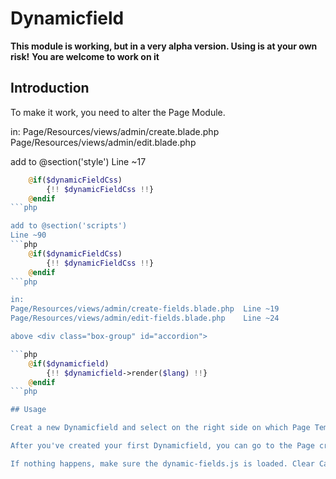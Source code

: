# Dynamicfield

**This module is working, but in a very alpha version. Using is at your own risk!**
**You are welcome to work on it**

## Introduction
To make it work, you need to alter the Page Module.

in: 
Page/Resources/views/admin/create.blade.php
Page/Resources/views/admin/edit.blade.php

add to @section('style')
Line ~17
```php
	@if($dynamicFieldCss)
		{!! $dynamicFieldCss !!}
	@endif
```php

add to @section('scripts')
Line ~90
```php
	@if($dynamicFieldCss)
		{!! $dynamicFieldCss !!}
	@endif
```php

in: 
Page/Resources/views/admin/create-fields.blade.php 	Line ~19
Page/Resources/views/admin/edit-fields.blade.php 	Line ~24

above <div class="box-group" id="accordion">

```php
    @if($dynamicfield)
        {!! $dynamicfield->render($lang) !!}
    @endif
```php

## Usage

Creat a new Dynamicfield and select on the right side on which Page Template you wanna use it.

After you've created your first Dynamicfield, you can go to the Page create/edit view, select your desired Template and then, the Dynamicfield should appear automatically.

If nothing happens, make sure the dynamic-fields.js is loaded. Clear Cache and run the "module:publish dynamicfield" command
